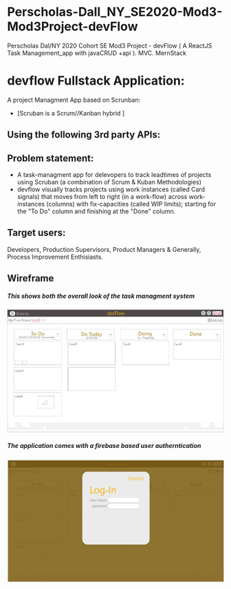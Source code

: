 # Perscholas-Dall_NY_SE2020-Mod3-Mod3Project-devFlow
Perscholas Dal/NY 2020 Cohort SE Mod3 Project  -  devFlow  ( A ReactJS Task Management_app with javaCRUD +api ). MVC.  MernStack


# devflow Fullstack Application:
A project Managment App based on Scrunban: 
- [Scruban is a Scrum//Kanban hybrid ]


## Using the following 3rd party APIs:


## Problem statement:
- A task-managment app for delevopers to track leadtimes of projects using Scruban (a combination of Scrum & Kuban Methodologies)
- devflow visually tracks projects using work instances (called Card signals) that moves from left to right (in a work-flow) across work-instances (columns) with fix-capacities (called WIP limits); starting for the "To Do" column  and finishing at the "Done" column. 

## Target users:
Developers, Production Supervisors, Product Managers & Generally, Process Improvement Enthisiasts.

## Wireframe

##### This shows both the overall look of the task managment system
![Overview](devflow/src/components/img/overview.JPG)

##### The application comes with a firebase based user autherntication
![Oauth](devflow/src/components/img/oauth.JPG)

